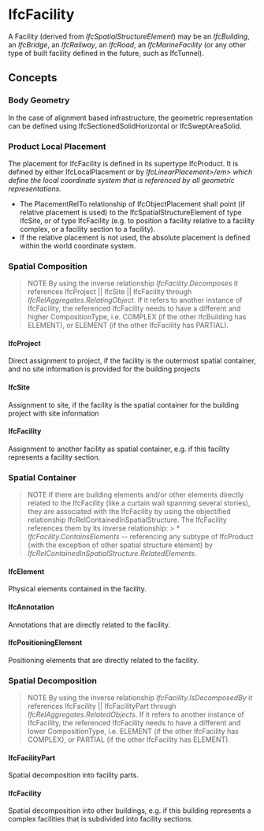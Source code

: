 # IfcFacility

A Facility (derived from _IfcSpatialStructureElement_) may be an _IfcBuilding_, an _IfcBridge_, an _IfcRailway_, an _IfcRoad_, an _IfcMarineFacility_ (or any other type of built facility defined in the future, such as IfcTunnel).

## Concepts

### Body Geometry

In the case of alignment based infrastructure, the geometric representation can be defined using IfcSectionedSolidHorizontal or IfcSweptAreaSolid.

### Product Local Placement

The placement for IfcFacility is defined in its supertype IfcProduct. It is defined by either IfcLocalPlacement or by _IfcLinearPlacement>/em> which define the local coordinate
 system  that is referenced by all geometric representations._

* The PlacementRelTo relationship of IfcObjectPlacement shall point (if relative placement is used) to the IfcSpatialStructureElement of type IfcSite, or of type IfcFacility (e.g. to position a facility relative to a facility complex, or a facility section to a facility).
* If the relative placement is not used, the absolute placement is defined within the world coordinate system.

### Spatial Composition

> NOTE  By using the inverse relationship _IfcFacility.Decomposes_ it references IfcProject || IfcSite || IfcFacility through _IfcRelAggregates.RelatingObject_. If it refers to another instance of IfcFacility, the referenced IfcFacility needs to have a different and higher CompositionType, i.e. COMPLEX (if the other IfcBuilding has ELEMENT), or ELEMENT (if the other IfcFacility has PARTIAL).

#### IfcProject

Direct assignment to project, if the facility is the outermost spatial container, and no site information is provided for the building projects

#### IfcSite

Assignment to site, if the facility is the spatial container for the building project with site information

#### IfcFacility

Assignment to another facility as spatial container, e.g. if this facility represents a facility section.

### Spatial Container

> NOTE  If there are building elements and/or other elements directly related to the IfcFacility (like a curtain wall spanning several stories), they are associated with the IfcFacility by using the objectified relationship IfcRelContainedInSpatialStructure. The IfcFacility references them by its inverse relationship: > *  _IfcFacility.ContainsElements_ -- referencing any subtype of IfcProduct (with the exception of other spatial structure element) by _IfcRelContainedInSpatialStructure.RelatedElements_.

#### IfcElement

Physical elements contained in the facility.

#### IfcAnnotation

Annotations that are directly related to the facility.

#### IfcPositioningElement

Positioning elements that are directly related to the facility.

### Spatial Decomposition

> NOTE  By using the inverse relationship _IfcFacility.IsDecomposedBy_ it references IfcFacility || IfcFacilityPart through _IfcRelAggregates.RelatedObjects_. If it refers to another instance of IfcFacility, the referenced IfcFacility needs to have a different and lower CompositionType, i.e. ELEMENT (if the other IfcFacility has COMPLEX), or PARTIAL (if the other IfcFacility has ELEMENT).

#### IfcFacilityPart

Spatial decomposition into facility parts.

#### IfcFacility

Spatial decomposition into other buildings, e.g. if this building represents a complex facilities that is subdivided into facility sections.

